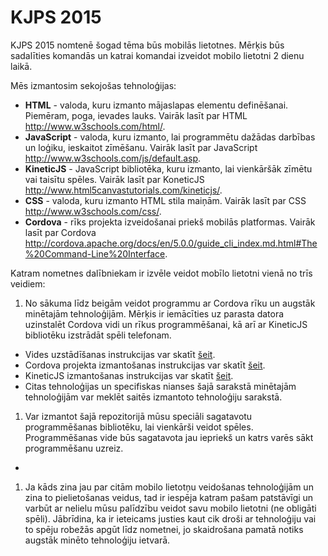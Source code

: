# KJPS 2015

KJPS 2015 nomtenē šogad tēma būs mobilās lietotnes. Mērķis būs sadalīties komandās un katrai komandai izveidot mobilo lietotni 2 dienu laikā.

Mēs izmantosim sekojošas tehnoloģijas:
* **HTML** - valoda, kuru izmanto mājaslapas elementu definēšanai. Piemēram, poga, ievades lauks. Vairāk lasīt par HTML http://www.w3schools.com/html/.
* **JavaScript** - valoda, kuru izmanto, lai programmētu dažādas darbības un loģiku, ieskaitot zīmēšanu. Vairāk lasīt par JavaScript http://www.w3schools.com/js/default.asp.
* **KineticJS** - JavaScript bibliotēka, kuru izmanto, lai vienkāršāk zīmētu vai taisītu spēles. Vairāk lasīt par KoneticJS http://www.html5canvastutorials.com/kineticjs/.
* **CSS** - valoda, kuru izmanto HTML stila maiņām. Vairāk lasīt par CSS http://www.w3schools.com/css/.
* **Cordova** - rīks projekta izveidošanai priekš mobilās platformas. Vairāk lasīt par Cordova http://cordova.apache.org/docs/en/5.0.0/guide_cli_index.md.html#The%20Command-Line%20Interface.

Katram nometnes dalībniekam ir izvēle veidot mobīlo lietotni vienā no trīs veidiem:

1. No sākuma līdz beigām veidot programmu ar Cordova rīku un augstāk minētajām tehnoloģijām. Mērķis ir iemācīties uz parasta datora uzinstalēt Cordova vidi un rīkus programmēšanai, kā arī ar KineticJS bibliotēku izstrādāt spēli telefonam.
  * Vides uzstādīšanas instrukcijas var skatīt [šeit](/doc/install.md).
  * Cordova projekta izmantošanas instrukcijas var skatīt [šeit](/doc/cordova.md).
  * KineticJS izmantošanas instrukcijas var skatīt [šeit](/doc/kinetic.md).
  * Citas tehnoloģijas un specifiskas nianses šajā sarakstā minētajām tehnoloģijām var meklēt saitēs izmantoto tehnoloģiju sarakstā.
1. Var izmantot šajā repozitorijā mūsu speciāli sagatavotu programmēšanas bibliotēku, lai vienkārši veidot spēles. Programmēšanas vide būs sagatavota jau iepriekš un katrs varēs sākt programmēšanu uzreiz.
  * 
1. Ja kāds zina jau par citām mobilo lietotņu veidošanas tehnoloģijām un zina to pielietošanas veidus, tad ir iespēja katram pašam patstāvīgi un varbūt ar nelielu mūsu palīdzību veidot savu mobilo lietotni (ne obligāti spēli). Jābrīdina, ka ir ieteicams justies kaut cik droši ar tehnoloģiju vai to spēju robežās apgūt līdz nometnei, jo skaidrošana pamatā notiks augstāk minēto tehnoloģiju ietvarā.
